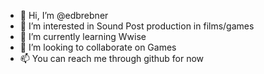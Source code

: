 - 👋 Hi, I’m @edbrebner
- 👀 I’m interested in Sound Post production in films/games
- 🌱 I’m currently learning Wwise
- 💞️ I’m looking to collaborate on Games
- 📫 You can reach me through github for now

<!---
edbrebner/edbrebner is a ✨ special ✨ repository because its `README.md` (this file) appears on your GitHub profile.
You can click the Preview link to take a look at your changes.
--->

